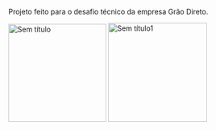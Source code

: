 Projeto feito para o desafio técnico da empresa Grão Direto.








<img width="194" alt="Sem título" src="https://github.com/giovanny142/Frontend-DesafioTecnico-GraoDireto/assets/85383622/69460abe-7833-4036-88e2-414913ef9d78">
<img width="196" alt="Sem título1" src="https://github.com/giovanny142/Frontend-DesafioTecnico-GraoDireto/assets/85383622/da31a9c5-42a8-4fda-8873-023515b272ea">

